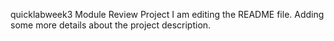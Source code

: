  quicklabweek3
Module Review Project
I am editing the README file. Adding some more details about the project description.

